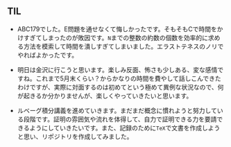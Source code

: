 ## TIL

* ABC179でした。E問題を通せなくて悔しかったです。そもそもCで時間をかけすぎてしまったのが敗因です。`N`までの整数の約数の個数を効率的に求める方法を模索して時間を潰しすぎてしまいました。エラストテネスのノリでやればよかったです。

* 明日は金沢に行こうと思います。楽しみ反面、怖さも少しある、変な感情ですね。これまで5月末くらい？からかなりの時間を費やして話しこんできたわけですが、実際に対面するのは初めてという極めて異例な状況なので、何が起きるか分かりませんが、楽しくやっていきたいと思います。

* ルベーグ積分講義を進めていきます。まだまだ概念に慣れようと努力している段階です。証明の雰囲気や流れを体得して、自力で証明できる力を要請できるようにしていきたいです。また、記録のために`TeX`で文書を作成しようと思い、リポジトリを作成してみました。